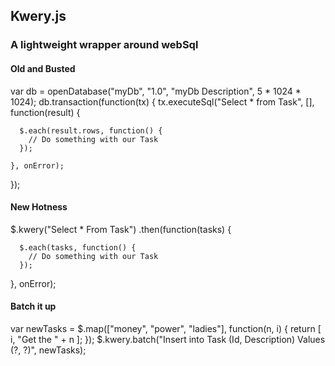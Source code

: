 ## Kwery.js
### A lightweight wrapper around webSql

#### Old and Busted

  var db = openDatabase("myDb", "1.0", "myDb Description", 5 * 1024 * 1024);
  db.transaction(function(tx) {
    tx.executeSql("Select * from Task", [], function(result) {
  
      $.each(result.rows, function() {
        // Do something with our Task
      });
    
    }, onError);
  });

#### New Hotness

  $.kwery("Select * From Task")
   .then(function(tasks) {
      
      $.each(tasks, function() {
        // Do something with our Task
      });
    
   }, onError);
 
#### Batch it up
 
   var newTasks = $.map(["money", "power", "ladies"], function(n, i) { 
     return [ i, "Get the " + n ]; 
   });
   $.kwery.batch("Insert into Task (Id, Description) Values (?, ?)", newTasks);
 
 